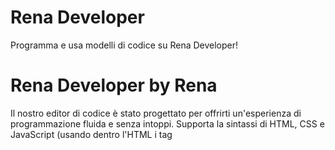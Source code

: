 # Rena Developer
Programma e usa modelli di codice su Rena Developer!
# Rena Developer by Rena
Il nostro editor di codice è stato progettato per offrirti un'esperienza di programmazione fluida e senza intoppi. Supporta la sintassi di HTML, CSS e JavaScript (usando dentro l'HTML i tag <style> e <script>), e include la possibilità di navigare fra un catalogo di modelli con un codice già realizzato ed il browser tiene a memoria i tuoi progetti. Con un'interfaccia minimal, potrai concentrarti sulla scrittura del codice senza distrazioni.
# Rena Store
Rena Developer ti dà l'opportunità di condividere le tue app open-source o no attraverso il Rena Store. Puoi caricare le tue app per renderli disponibili sul Rena Store facendo richiesta su https://renadeveloper.altervista.org/renastore.html . Scopri di più sul Rena Store su https://github.com/marcy2011/Rena-Store
# Modelli di codice
Non sai da dove iniziare? Nessun problema! Rena Developer offre dei modelli predefiniti con codice già pronto per essere utilizzato. Questi modelli coprono diverse categorie e livelli di complessità, consentendoti di avere una base solida su cui costruire il tuo progetto. Che tu stia lavorando a un sito web personale o un blog, troverai sicuramente il modello giusto per te.
# Scopri di più su https://renadeveloper.altervista.org
I file allegati qui su Git Hub sono solo quelli principali
# Programma subito https://renadeveloper.altervista.org/code.html
